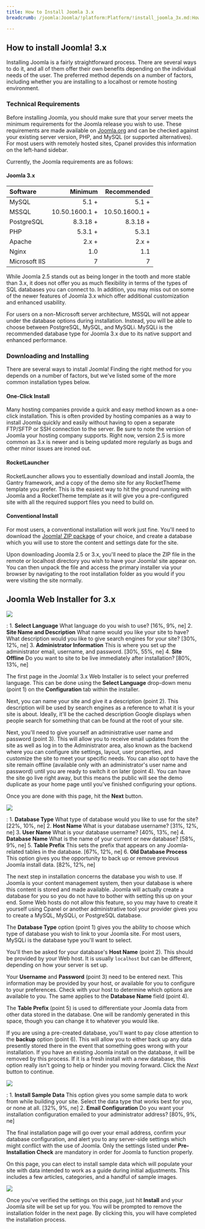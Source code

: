 ```yaml
---
title: How to Install Joomla 3.x
breadcrumb: /joomla:Joomla/!platform:Platform/!install_joomla_3x.md:How to install Joomla! 3.x

---
```


How to install Joomla! 3.x
-----

Installing Joomla is a fairly straightforward process. There are several ways to do it, and all of them offer their own benefits depending on the individual needs of the user. The preferred method depends on a number of factors, including whether you are installing to a localhost or remote hosting environment.

### Technical Requirements

Before installing Joomla, you should make sure that your server meets the minimum requirements for the Joomla release you wish to use. These requirements are made available on [Joomla.org](http://www.joomla.org/technical-requirements.html) and can be checked against your existing server version, PHP, and MySQL (or supported alternatives). For most users with remotely hosted sites, Cpanel provides this information on the left-hand sidebar.

Currently, the Joomla requirements are as follows:

#### Joomla 3.x

| Software      | Minimum       |  Recommended  |
| :------------ |--------------:| ------------: |
| MySQL         | 5.1 +         |     5.1 +     |
| MSSQL         | 10.50.1600.1 +| 10.50.1600.1 +|
| PostgreSQL    | 8.3.18 +      |     8.3.18 +  |
| PHP           | 5.3.1 +       |       5.3.1   |
| Apache        | 2.x +         | 2.x +         |
| Nginx         | 1.0           |     1.1       |
| Microsoft IIS | 7             | 7             |

While Joomla 2.5 stands out as being longer in the tooth and more stable than 3.x, it does not offer you as much flexibility in terms of the types of SQL databases you can connect to. In addition, you may miss out on some of the newer features of Joomla 3.x which offer additional customization and enhanced usability.

For users on a non-Microsoft server architecture, MSSQL will not appear under the database options during installation. Instead, you will be able to choose between PostgreSQL, MySQL, and MySQLi. MySQLi is the recommended database type for Joomla 3.x due to its native support and enhanced performance.

### Downloading and Installing

There are several ways to install Joomla! Finding the right method for you depends on a number of factors, but we've listed some of the more common installation types below.

#### One-Click Install

Many hosting companies provide a quick and easy method known as a one-click installation. This is often provided by hosting companies as a way to install Joomla quickly and easily without having to open a separate FTP/SFTP or SSH connection to the server. Be sure to note the version of Joomla your hosting company supports. Right now, version 2.5 is more common as 3.x is newer and is being updated more regularly as bugs and other minor issues are ironed out.

#### RocketLauncher
RocketLauncher allows you to essentially download and install Joomla, the Gantry framework, and a copy of the demo site for any RocketTheme template you prefer. This is the easiest way to hit the ground running with Joomla and a RocketTheme template as it will give you a pre-configured site with all the required support files you need to build on.

#### Conventional Install

For most users, a conventional installation will work just fine. You'll need to download the [Joomla! ZIP package](http://joomla.org) of your choice, and create a database which you will use to store the content and settings date for the site.

Upon downloading Joomla 2.5 or 3.x, you'll need to place the ZIP file in the remote or localhost directory you wish to have your Joomla! site appear on. You can then unpack the file and access the primary installer via your browser by navigating to the root installation folder as you would if you were visiting the site normally.

Joomla Web Installer for 3.x
----------------------------

![][installation_joomla3x_2]

:   1. **Select Language** What language do you wish to use? [16%, 9%, ne]
    2. **Site Name and Description** What name would you like your site to have? What description would you like to give search engines for your site? [30%, 12%, ne]
    3. **Administrator Information** This is where you set up the administrator email, username, and password. [30%, 55%, ne]
    4. **Site Offline** Do you want to site to be live immediately after installation? [80%, 13%, ne]

The first page in the Joomla! 3.x Web Installer is to select your preferred language. This can be done using the **Select Language** drop-down menu (point 1) on the **Configuration** tab within the installer.

Next, you can name your site and give it a description (point 2). This description will be used by search engines as a reference to what it is your site is about. Ideally, it'll be the cached description Google displays when people search for something that can be found at the root of your site. 

Next, you'll need to give yourself an administrative user name and password (point 3). This will allow you to receive email updates from the site as well as log in to the Administrator area, also known as the backend where you can configure site settings, layout, user properties, and customize the site to meet your specific needs. You can also opt to have the site remain offline (available only with an administrator's user name and password) until you are ready to switch it on later (point 4). You can have the site go live right away, but this means the public will see the demo duplicate as your home page until you've finished configuring your options. 

Once you are done with this page, hit the **Next** button.

![][installation_joomla3x_3]

:   1. **Database Type** What type of database would you like to use for the site? [22%, 10%, ne]
    2. **Host Name** What is your database username? [31%, 12%, ne]
    3. **User Name** What is your database username? [40%, 13%, ne]
    4. **Database Name** What is the name of your current or new database? [58%, 9%, ne]
    5. **Table Prefix** This sets the prefix that appears on any Joomla-related tables in the database. [67%, 12%, ne]
    6. **Old Database Process** This option gives you the opportunity to back up or remove previous Joomla install data. [82%, 12%, ne]

The next step in installation concerns the database you wish to use. If Joomla is your content management system, then your database is where this content is stored and made available. Joomla will actually create a database for you so you do not have to bother with setting this up on your end. Some Web hosts do not allow this feature, so you may have to create it yourself using Cpanel or another administrative tool your provider gives you to create a MySQL, MySQLi, or PostgreSQL database.

The **Database Type** option (point 1) gives you the ability to choose which type of database you wish to link to your Joomla site. For most users, MySQLi is the database type you'll want to select.

You'll then be asked for your database's **Host Name** (point 2). This should be provided by your Web host. It is usually `localhost` but can be different, depending on how your server is set up. 

Your **Username** and **Password** (point 3) need to be entered next. This information may be provided by your host, or available for you to configure to your preferences. Check with your host to determine which options are available to you. The same applies to the **Database Name** field (point 4).

The **Table Prefix** (point 5) is used to differentiate your Joomla data from other data stored in the database. One will be randomly generated in this space, though you can change it to whatever you would like.

If you are using a pre-created database, you'll want to pay close attention to the **backup** option (point 6). This will allow you to either back up any data presently stored there in the event that something goes wrong with your installation. If you have an existing Joomla install on the database, it will be removed by this process. If it is a fresh install with a new database, this option really isn't going to help or hinder you moving forward. Click the *Next* button to continue.

![][installation_joomla3x_5]

:   1. **Install Sample Data** This option gives you some sample data to work from while building your site. Select the data type that works best for you, or none at all. [32%, 9%, ne]
    2. **Email Configuration** Do you want your installation configuration emailed to your administrator address? [80%, 9%, ne]

The final installation page will go over your email address, confirm your database configuration, and alert you to any server-side settings which might conflict with the use of Joomla. Only the settings listed under **Pre-Installation Check** are mandatory in order for Joomla to function properly.

On this page, you can elect to install sample data which will populate your site with data intended to work as a guide during initial adjustments. This includes a few articles, categories, and a handful of sample images.

![][installation_joomla3x_4]

Once you've verified the settings on this page, just hit **Install** and your Joomla site will be set up for you. You will be prompted to remove the installation folder in the next page. By clicking this, you will have completed the installation process. 

[installation_joomla3x_2]: assets/installation_joomla3x_2.png
[installation_joomla3x_3]: assets/installation_joomla3x_3.png
[installation_joomla3x_4]: assets/installation_joomla3x_4.png
[installation_joomla3x_5]: assets/installation_joomla3x_5.png
[installation_joomla3x_6]: assets/installation_joomla3x_6.png